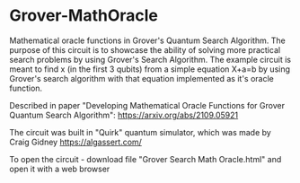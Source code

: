 # Grover-MathOracle
Mathematical oracle functions in Grover's Quantum Search Algorithm. 
The purpose of this circuit is to showcase the ability of solving more practical search problems by using Grover's Search Algorithm. The example circuit is meant to find x (in the first 3 qubits) from a simple equation X+a=b by using Grover's search algorithm with that equation implemented as it's oracle function.

Described in paper "Developing Mathematical Oracle Functions for Grover Quantum Search Algorithm": https://arxiv.org/abs/2109.05921

The circuit was built in "Quirk" quantum simulator, which was made by Craig Gidney https://algassert.com/

To open the circuit - download file "Grover Search Math Oracle.html" and open it with a web browser
